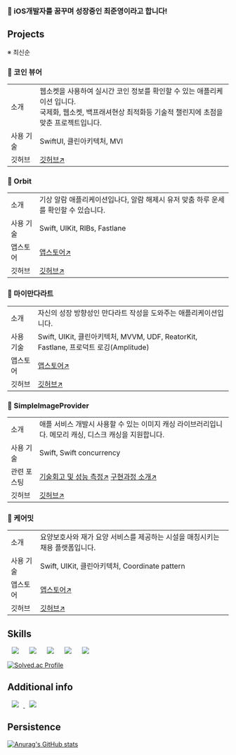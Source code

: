 ### 👋 iOS개발자를 꿈꾸며 성장중인 최준영이라고 합니다!

## Projects

※ 최신순

### 📌 코인 뷰어
<table>
  <tr>
      <td> 
        <d>소개</d> 
      </td>
      <td> 
        <d>웹소켓을 사용하여 실시간 코인 정보를 확인할 수 있는 애플리케이션 입니다.<br>국제화, 웹소켓, 백프래셔현상 최적화등 기술적 챌린지에 초점을 맞춘 프로젝트입니다.</d> 
      </td>
  </tr>
  <tr>
      <td> 
        <d>사용 기술</d> 
      </td>
      <td> 
        <d>SwiftUI, 클린아키텍처, MVI</d> 
      </td>
  </tr>
  <tr>
      <td> 
        <d>깃허브</d> 
      </td>
      <td> 
        <a href="https://github.com/SW-Maestro-OSS/soma-coin-viewer-ios">깃허브↗️</a> 
      </td>
  </tr>
</table>

### 📌 Orbit
<table>
  <tr>
      <td> 
        <d>소개</d> 
      </td>
      <td> 
        <d>기상 알람 애플리케이션입나다, 알람 해제시 유저 맞춤 하루 운세를 확인할 수 있습니다.</d> 
      </td>
  </tr>
  <tr>
      <td> 
        <d>사용 기술</d> 
      </td>
      <td> 
        <d>Swift, UIKit, RIBs, Fastlane</d> 
      </td>
  </tr>
  <tr>
      <td> 
        <d>앱스토어</d> 
      </td>
      <td> 
        <a href="https://apps.apple.com/kr/app/orbit-%EC%98%A4%EB%A5%B4%EB%B9%84-%EC%95%8C%EB%9E%8C-%EA%B8%B0%EC%83%81%EC%95%8C%EB%9E%8C-%EC%9A%B4%EC%84%B8/id6741705831">앱스토어↗️</a> 
      </td>
  </tr>
  <tr>
      <td> 
        <d>깃허브</d> 
      </td>
      <td> 
        <a href="https://github.com/YAPP-Github/25th-App-Team-1-iOS">깃허브↗️</a> 
      </td>
  </tr>
</table>

### 📌 마이만다라트
<table>
  <tr>
      <td> 
        <d>소개</d> 
      </td>
      <td> 
        <d>자신의 성장 방향성인 만다라트 작성을 도와주는 애플리케이션입니다.</d> 
      </td>
  </tr>
  <tr>
      <td> 
        <d>사용 기술</d> 
      </td>
      <td> 
        <d>Swift, UIKit, 클린아키텍처, MVVM, UDF, ReatorKit, Fastlane, 프로덕트 로깅(Amplitude)</d> 
      </td>
  </tr>
  <tr>
      <td> 
        <d>앱스토어</d> 
      </td>
      <td> 
        <a href="https://apps.apple.com/kr/app/%EB%A7%88%EC%9D%B4%EB%A7%8C%EB%8B%A4%EB%9D%BC%ED%8A%B8/id6740050518">앱스토어↗️</a> 
      </td>
  </tr>
  <tr>
      <td> 
        <d>깃허브</d> 
      </td>
      <td> 
        <a href="https://github.com/J0onYEong/MyMandalart">깃허브↗️</a> 
      </td>
  </tr>
</table>

### 📌 SimpleImageProvider
<table>
  <tr>
      <td> 
        <d>소개</d> 
      </td>
      <td> 
        <d>애플 서비스 개발시 사용할 수 있는 이미지 캐싱 라이브러리입니다. 메모리 캐싱, 디스크 캐싱을 지원합니다.</d> 
      </td>
  </tr>
  <tr>
      <td> 
        <d>사용 기술</d> 
      </td>
      <td> 
        <d>Swift, Swift concurrency</d> 
      </td>
  </tr>
  <tr>
      <td> 
        <d>관련 포스팅</d> 
      </td>
      <td> 
        <a href="https://ios-adventure-with-aphelios.tistory.com/39">기술회고 및 성능 측정↗️</a> 
        <a href="https://ios-adventure-with-aphelios.tistory.com/35">구현과정 소개↗️</a> 
      </td>
  </tr>
  <tr>
      <td> 
        <d>깃허브</d> 
      </td>
      <td> 
        <a href="https://github.com/J0onYEong/SimpleImageProvider">깃허브↗️</a> 
      </td>
  </tr>
</table>

### 📌 케어밋
<table>
  <tr>
      <td> 
        <d>소개</d> 
      </td>
      <td> 
        <d>요양보호사와 재가 요양 서비스를 제공하는 시설을 매칭시키는 채용 플랫폼입니다.</d> 
      </td>
  </tr>
  <tr>
      <td> 
        <d>사용 기술</d> 
      </td>
      <td> 
        <d>Swift, UIKit, 클린아키텍처, Coordinate pattern</d> 
      </td>
  </tr>
  <tr>
      <td> 
        <d>앱스토어</d> 
      </td>
      <td> 
        <a href="https://apps.apple.com/kr/app/%EC%BC%80%EC%96%B4%EB%B0%8B/id6670529341">앱스토어↗️</a> 
      </td>
  </tr>
  <tr>
      <td> 
        <d>깃허브</d> 
      </td>
      <td> 
        <a href="https://github.com/3IDLES/idle-iOS">깃허브↗️</a> 
      </td>
  </tr>
</table>

## Skills

<img src="https://img.shields.io/badge/Swift-F05138?style=flat&logo=Swift&logoColor=white" style="height : auto; margin-left : 10px; margin-right : 10px;"/> <img src="https://img.shields.io/badge/SwiftUI-0094F5?style=flat&logo=Swift&logoColor=white" style="height : auto; margin-left : 10px; margin-right : 10px;"/> <img src="https://img.shields.io/badge/UIKit-FF9E0F?style=flat&logo=Swift&logoColor=white" style="height : auto; margin-left : 10px; margin-right : 10px;"/> <img src="https://img.shields.io/badge/C++-00599C?style=flat&logo=cplusplus&logoColor=white" style="height : auto; margin-left : 10px; margin-right : 10px;"/> <img src="https://img.shields.io/badge/Python-3776AB?style=flat&logo=python&logoColor=white" style="height : auto; margin-left : 10px; margin-right : 10px;"/>

[![Solved.ac Profile](http://mazassumnida.wtf/api/v2/generate_badge?boj=cjy0005)](https://solved.ac/cjy0005/)

## Additional info

<a href="https://ios-adventure-with-aphelios.tistory.com/">
  <img src="https://img.shields.io/badge/Tistory-F36D5D?style=flat&logo=tistory&logoColor=black" style="height : auto; margin-left : 10px; margin-right : 10px;"/>
</a>

<a href="https://flying-alyssum-be6.notion.site/Junios-s-second-brain-018c0dabe407401ab9744ba0f57fc953?pvs=4">
  <img src="https://img.shields.io/badge/Junios's second brain-FFFFFF?style=flat&logo=notion&logoColor=black" style="height : auto; margin-left : 10px; margin-right : 10px;"/>
</a>

## Persistence
[![Anurag's GitHub stats](https://github-readme-stats.vercel.app/api?username=J0onYEOng)](https://github.com/anuraghazra/github-readme-stats)
